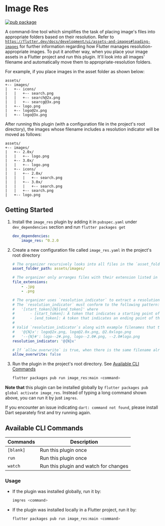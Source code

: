 # Image Res
[![pub package](https://img.shields.io/pub/v/image_res.svg)](https://pub.dartlang.org/packages/image_res)

A command-line tool which simplifies the task of placing image's files into appropriate folders based on their resolution. Refer to [`https://flutter.dev/docs/development/ui/assets-and-images#loading-images`](https://flutter.dev/docs/development/ui/assets-and-images#loading-images) for further information regarding how Flutter manages resolution-appropriate images. To put it another way, when you place your image assets in a Flutter project and run this plugin. It'll look into all images' filename and automatically move them to appropriate-resolution folders.

For example, if you place images in the asset folder as shown below: 

```
assets/
+-- images/
|   +-- icons/
|   |   +-- search.png
|   |   +-- search@2x.png
|   |   +-- searcg@3x.png
|   +-- logo.png
|   +-- logo@2x.png
|   +-- logo@3x.png
```

After running this plugin (with a configuration file in the project's root directory), the images whose filename includes a resolution indicator will be moved as follows:

```
assets/
+-- images/
|   +-- 2.0x/
|   |   +-- logo.png
|   +-- 3.0x/
|   |   +-- logo.png
|   +-- icons/
|   |   +-- 2.0x/
|   |   |   +-- search.png
|   |   +-- 3.0x/
|   |   |   +-- search.png
|   |   +-- search.png
|   +-- logo.png
```

## Getting Started
1. Install the `image_res` plugin by adding it in `pubspec.yaml` under `dev_dependencies` section and run `flutter packages get`
    ```yaml
    dev_dependencies: 
        image_res: ^0.2.0
    ```
2. Create a new configuration file called `image_res.yaml` in the project's root directory
    ```yaml
    # The organizer recursively looks into all files in the `asset_folder_path`. (relative to the project's root)
    asset_folder_path: assets/images/

    # The organizer only arranges files with their extension listed in the `file_extensions`.
    file_extensions:
        - .jpg
        - .png

    # The organizer uses `resolution_indicator` to extract a resolution's part from the filename.
    # The `resolution_indicator` must conform to the following pattern:
    #   '[start_token]{N}[end_token]' where
    #       - [start_token]: A token that indicates a starting point of the resolution's part.
    #       - [end_token]: A token that indicates an ending point of the resolution's part.
    #
    # Valid `resolution_indicator`s along with example filenames that they can detect are shown below.
    #   '@{N}x': logo@2x.png, logo@2.0x.png, @2.0xlogo.png
    #   '--{N}#': logo--2#.png, logo--2.0#.png, --2.0#logo.png
    resolution_indicator: '@{N}x'

    # If `allow_overwrite` is true, when there is the same filename already existing in a target folder, the organizer will replace it.
    allow_overwrite: false

    ```
3. Run the plugin in the project's root directory. See [Available CLI Commands](#available-cli-commands)
    ```sh
    flutter packages pub run image_res:main <command>
    ```

**Note that** this plugin can be installed globally by `flutter packages pub global activate image_res`. Instead of typing a long command shown above, you can run it by just `imgres`.

If you encounter an issue indicating `dart: command not found`, please install Dart separately first and try running again.

## Available CLI Commands

| Commands | Description |
| -------- | ----------- |
| `[blank]` | Run this plugin once |
| `run` | Run this plugin once |
| `watch` | Run this plugin and watch for changes |

### Usage
- If the plugin was installed globally, run it by:
    ```sh
    imgres <command>
    ```
- If the plugin was installed locally in a Flutter project, run it by:
    ```sh
    flutter packages pub run image_res:main <command>
    ```
